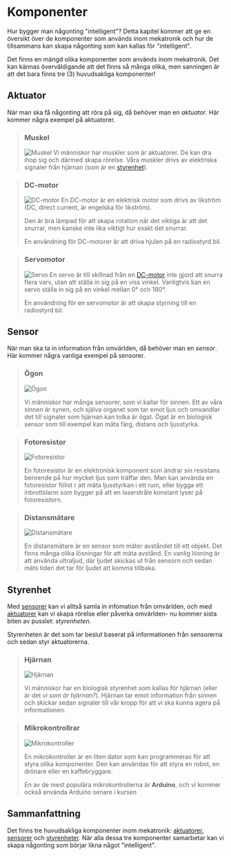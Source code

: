 # Komponenter

Hur bygger man någonting "intelligent"? Detta kapitel kommer att ge en översikt över de komponenter som används inom mekatronik och hur de tillsammans kan skapa någonting som kan kallas för "intelligent".

Det finns en mängd olika komponenter som används inom mekatronik. Det kan kännas överväldigande att det finns så många olika, men sanningen är att det bara finns tre (3) huvudsakliga komponenter!

## Aktuator
När man ska få någonting att röra på sig, då behöver man en _aktuator_. Här kommer några exempel på aktuatorer.

> ### Muskel
> ![Muskel](doge.png)
> Vi människor har muskler som är aktuatorer. De kan dra ihop sig och därmed skapa rörelse. Våra muskler drivs av elektriska signaler från hjärnan (som är en [styrenhet](#styrenhet)).

> ### DC-motor
> ![DC-motor](dc-motor.png)
> En DC-motor är en elektrisk motor som drivs av likström
(DC, direct current, är engelska för likström).
>
> Den är bra lämpad för att skapa rotation när det viktiga är att det snurrar, men kanske inte lika viktigt hur exakt det snurrar.
>
> En användning för DC-motorer är att driva hjulen på en radiostyrd bil.

> ### Servomotor
> ![Servo](servo.png)
> En servo är till skillnad från en [DC-motor](#dc-motor) inte gjord att snurra flera varv, utan att ställa in sig på en viss vinkel. Vanligtvis kan en servo ställa in sig på en vinkel mellan 0&deg; och 180&deg;.
>
> En användning för en servomotor är att skapa styrning till en radiostyrd bil.


## Sensor

När man ska ta in information från omvärlden, då behöver man en _sensor_. Här kommer några vanliga exempel på sensorer.

> ### Ögon
> ![Ögon](cat-sus.png)
>
> Vi människor har många sensorer, som vi kallar för sinnen. Ett av våra sinnen är synen, och själva organet som tar emot ljus och omvandlar det till signaler som hjärnan kan tolka är ögat. Ögat är en biologisk sensor som till exempel kan mäta färg, distans och ljusstyrka.

> ### Fotoresistor
> ![Fotoresistor](photoresistor.png)
>
> En fotoresistor är en elektronisk komponent som ändrar sin resistans beroende på hur mycket ljus som träffar den. Man kan använda en fotoresistor fölist r att mäta ljusstyrkan i ett rum, eller bygga ett inbrottslarm som bygger på att en laserstråle konstant lyser på fotoresistorn.

> ### Distansmätare
> ![Distansmätare](ultrasonic-distance.webp)
>
> En distansmätare är en sensor som mäter avståndet till ett objekt. Det finns många olika lösningar för att mäta avstånd. En vanlig lösning är att använda ultraljud, där ljudet skickas ut från sensorn och sedan mäts tiden det tar för ljudet att komma tillbaka.

## Styrenhet

Med [sensorer](#sensor) kan vi alltså samla in infomation från omvärlden, och med [aktuatorer](#aktuator) kan vi skapa rörelse eller påverka omvärlden- nu kommer sista biten av pusslet: _styrenheten_.

Styrenheten är det som tar beslut baserat på informationen från sensorerna och sedan styr aktuatorerna.

> ### Hjärnan
> ![Hjärnan](galaxy-brain.jpg)
>
> Vi människor har en biologisk styrenhet som kallas för hjärnan (eller är det _vi som är hjärnan?_). Hjärnan tar emot information från sinnen och skickar sedan signaler till vår kropp för att vi ska kunna agera på informationen.

> ### Mikrokontrollrar
> ![Mikrokontroller](arduino-nano.png)
> 
> En mikrokontroller är en liten dator som kan programmeras för att styra olika komponenter. Den kan användas för att styra en robot, en drönare eller en kaffebryggare.
> 
> En av de mest populära mikrokontrollerna är **Arduino**, och vi kommer också använda Arduino senare i kursen

## Sammanfattning

Det finns tre huvudsakliga komponenter inom mekatronik: [aktuatorer](#aktuator), [sensorer](#sensor) och [styrenheter](#styrenhet). När alla dessa tre komponenter samarbetar kan vi skapa någonting som börjar likna något "intelligent".